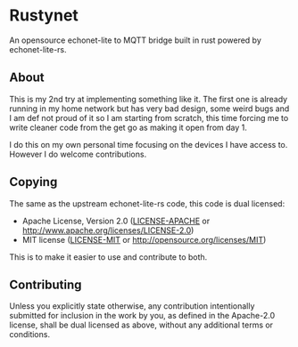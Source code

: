 # Rustynet

An opensource echonet-lite to MQTT bridge built in rust powered by echonet-lite-rs.


## About

This is my 2nd try at implementing something like it. The first one is already
running in my home network but has very bad design, some weird bugs and I am
def not proud of it so I am starting from scratch, this time forcing me to write
cleaner code from the get go as making it open from day 1.

I do this on my own personal time focusing on the devices I have access to.
However I do welcome contributions.

## Copying

The same as the upstream echonet-lite-rs code, this code is dual licensed:

- Apache License, Version 2.0 ([LICENSE-APACHE](LICENSE-APACHE) or
  http://www.apache.org/licenses/LICENSE-2.0)
- MIT license ([LICENSE-MIT](LICENSE-MIT) or http://opensource.org/licenses/MIT)

This is to make it easier to use and contribute to both.

## Contributing

Unless you explicitly state otherwise, any contribution intentionally submitted
for inclusion in the work by you, as defined in the Apache-2.0 license, shall
be dual licensed as above, without any additional terms or conditions.
